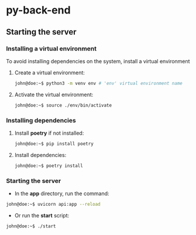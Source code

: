 # py-back-end

## Starting the server

### Installing a virtual environment

To avoid installing dependencies on the system, install a virtual environment

1. Create a virtual environment:
   ```sh
   john@doe:~$ python3 -m venv env # 'env' virtual environment name
   ```

2. Activate the virtual environment:
   ```sh
   john@doe:~$ source ./env/bin/activate
   ```

### Installing dependencies

1. Install __poetry__ if not installed:
   ```sh
   john@doe:~$ pip install poetry
   ```

2. Install dependencies:
   ```sh
   john@doe:~$ poetry install
   ```

### Starting the server

- In the __app__ directory, run the command:
```sh
john@doe:~$ uvicorn api:app --reload
```

- Or run the __start__ script:
```sh
john@doe:~$ ./start
```